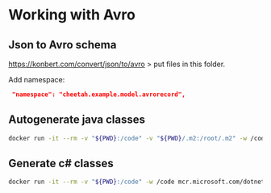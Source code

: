 # Working with Avro

## Json to Avro schema

<https://konbert.com/convert/json/to/avro> > put files in this folder.

Add namespace:

```json
 "namespace": "cheetah.example.model.avrorecord",
```

## Autogenerate java classes

```sh
docker run -it --rm -v "${PWD}:/code" -v "${PWD}/.m2:/root/.m2" -w /code -e GITHUB_ACTOR -e GITHUB_TOKEN maven:3.8.6-openjdk-11 mvn compile
```

## Generate c# classes

```sh
docker run -it --rm -v "${PWD}:/code" -w /code mcr.microsoft.com/dotnet/sdk:7.0 bash -c "dotnet tool install -g Apache.Avro.Tools --version 1.11.2 && export PATH="$PATH:/root/.dotnet/tools" && avrogen -s src/main/avro/cheetah/example/InputEventAvro.avsc ComponentTest/Models/"
```